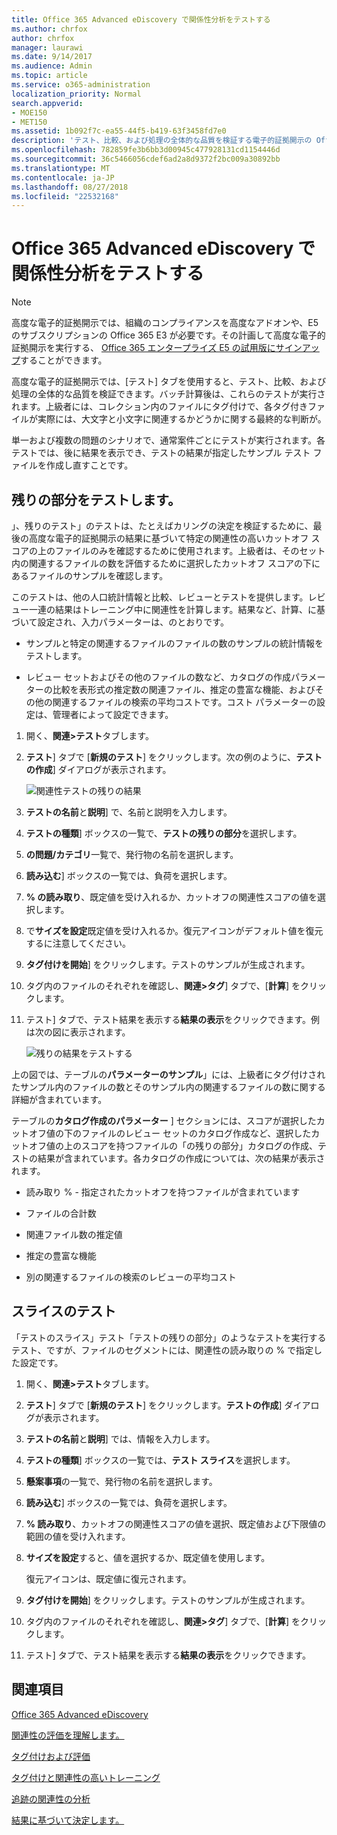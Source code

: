 ```yaml
---
title: Office 365 Advanced eDiscovery で関係性分析をテストする
ms.author: chrfox
author: chrfox
manager: laurawi
ms.date: 9/14/2017
ms.audience: Admin
ms.topic: article
ms.service: o365-administration
localization_priority: Normal
search.appverid:
- MOE150
- MET150
ms.assetid: 1b092f7c-ea55-44f5-b419-63f3458fd7e0
description: 'テスト、比較、および処理の全体的な品質を検証する電子的証拠開示の Office 365 の詳細設定でバッチ計算後、[テスト] タブを使用する方法について説明します。  '
ms.openlocfilehash: 782859fe3b6bb3d00945c477928131cd1154446d
ms.sourcegitcommit: 36c5466056cdef6ad2a8d9372f2bc009a30892bb
ms.translationtype: MT
ms.contentlocale: ja-JP
ms.lasthandoff: 08/27/2018
ms.locfileid: "22532168"
---
```

# <a name="test-relevance-analysis-in-office-365-advanced-ediscovery"></a>Office 365 Advanced eDiscovery で関係性分析をテストする

> [!NOTE]
> 高度な電子的証拠開示では、組織のコンプライアンスを高度なアドオンや、E5 のサブスクリプションの Office 365 E3 が必要です。その計画して高度な電子的証拠開示を実行する、 [Office 365 エンタープライズ E5 の試用版にサインアップ](https://go.microsoft.com/fwlink/p/?LinkID=698279)することができます。 
  
高度な電子的証拠開示では、[テスト] タブを使用すると、テスト、比較、および処理の全体的な品質を検証できます。バッチ計算後は、これらのテストが実行されます。上級者には、コレクション内のファイルにタグ付けで、各タグ付きファイルが実際には、大文字と小文字に関連するかどうかに関する最終的な判断が。 
  
単一および複数の問題のシナリオで、通常案件ごとにテストが実行されます。各テストでは、後に結果を表示でき、テストの結果が指定したサンプル テスト ファイルを作成し直すことです。
  
## <a name="testing-the-rest"></a>残りの部分をテストします。

」、残りのテスト」のテストは、たとえばカリングの決定を検証するために、最後の高度な電子的証拠開示の結果に基づいて特定の関連性の高いカットオフ スコアの上のファイルのみを確認するために使用されます。上級者は、そのセット内の関連するファイルの数を評価するために選択したカットオフ スコアの下にあるファイルのサンプルを確認します。
  
このテストは、他の人口統計情報と比較、レビューとテストを提供します。レビュー一連の結果はトレーニング中に関連性を計算します。結果など、計算、に基づいて設定され、入力パラメーターは、のとおりです。
  
- サンプルと特定の関連するファイルのファイルの数のサンプルの統計情報をテストします。 
    
- レビュー セットおよびその他のファイルの数など、カタログの作成パラメーターの比較を表形式の推定数の関連ファイル、推定の豊富な機能、およびその他の関連するファイルの検索の平均コストです。コスト パラメーターの設定は、管理者によって設定できます。
    
1. 開く、**関連\>テスト**タブします。 
    
2. **テスト**] タブで [**新規のテスト**] をクリックします。次の例のように、**テストの作成**] ダイアログが表示されます。 
    
    ![関連性テストの残りの結果](media/46e6898a-f929-4fd0-88d9-6f91d04b6ce2.png)
  
3. **テストの名前**と**説明**] で、名前と説明を入力します。
    
4. **テストの種類**] ボックスの一覧で、**テストの残りの部分**を選択します。
    
5. **の問題/カテゴリ**一覧で、発行物の名前を選択します。 
    
6. **読み込む**] ボックスの一覧では、負荷を選択します。 
    
7. **% の読み取り**、既定値を受け入れるか、カットオフの関連性スコアの値を選択します。 
    
8. で**サイズを設定**既定値を受け入れるか。復元アイコンがデフォルト値を復元するに注意してください。
    
9. **タグ付けを開始**] をクリックします。テストのサンプルが生成されます。
    
10. タグ内のファイルのそれぞれを確認し、**関連\>タグ**] タブで、[**計算**] をクリックします。
    
11. テスト] タブで、テスト結果を表示する**結果の表示**をクリックできます。例は次の図に表示されます。 
    
    ![残りの結果をテストする](media/b95744a9-047d-4c29-992d-04fa7e58e58a.png)
  
上の図では、テーブルの**パラメーターのサンプル**」には、上級者にタグ付けされたサンプル内のファイルの数とそのサンプル内の関連するファイルの数に関する詳細が含まれています。 
  
テーブルの**カタログ作成のパラメーター** ] セクションには、スコアが選択したカットオフ値の下のファイルのレビュー セットのカタログ作成など、選択したカットオフ値の上のスコアを持つファイルの「の残りの部分」カタログの作成、テストの結果が含まれています。各カタログの作成については、次の結果が表示されます。 
  
- 読み取り % - 指定されたカットオフを持つファイルが含まれています
    
- ファイルの合計数 
    
- 関連ファイル数の推定値 
    
- 推定の豊富な機能 
    
- 別の関連するファイルの検索のレビューの平均コスト
    
## <a name="testing-the-slice"></a>スライスのテスト

「テストのスライス」テスト「テストの残りの部分」のようなテストを実行するテスト、ですが、ファイルのセグメントには、関連性の読み取りの % で指定した設定です。
  
1. 開く、**関連\>テスト**タブします。 
    
2. **テスト**] タブで [**新規のテスト**] をクリックします。**テストの作成**] ダイアログが表示されます。 
    
3. **テストの名前**と**説明**] では、情報を入力します。
    
4. **テストの種類**] ボックスの一覧では、**テスト スライス**を選択します。
    
5. **懸案事項**の一覧で、発行物の名前を選択します。 
    
6. **読み込む**] ボックスの一覧では、負荷を選択します。 
    
7. **% 読み取り**、カットオフの関連性スコアの値を選択、既定値および下限値の範囲の値を受け入れます。 
    
8. **サイズを設定**すると、値を選択するか、既定値を使用します。
    
    復元アイコンは、既定値に復元されます。
    
9. **タグ付けを開始**] をクリックします。テストのサンプルが生成されます。
    
10. タグ内のファイルのそれぞれを確認し、**関連\>タグ**] タブで、[**計算**] をクリックします。 
    
11. テスト] タブで、テスト結果を表示する**結果の表示**をクリックできます。 
    
## <a name="see-also"></a>関連項目

[Office 365 Advanced eDiscovery](office-365-advanced-ediscovery.md)
  
[関連性の評価を理解します。](assessment-in-relevance-in-advanced-ediscovery.md)
  
[タグ付けおよび評価](tagging-and-assessment-in-advanced-ediscovery.md)
  
[タグ付けと関連性の高いトレーニング](tagging-and-relevance-training-in-advanced-ediscovery.md)
  
[追跡の関連性の分析](track-relevance-analysis-in-advanced-ediscovery.md)
  
[結果に基づいて決定します。](decision-based-on-the-results-in-advanced-ediscovery.md)

